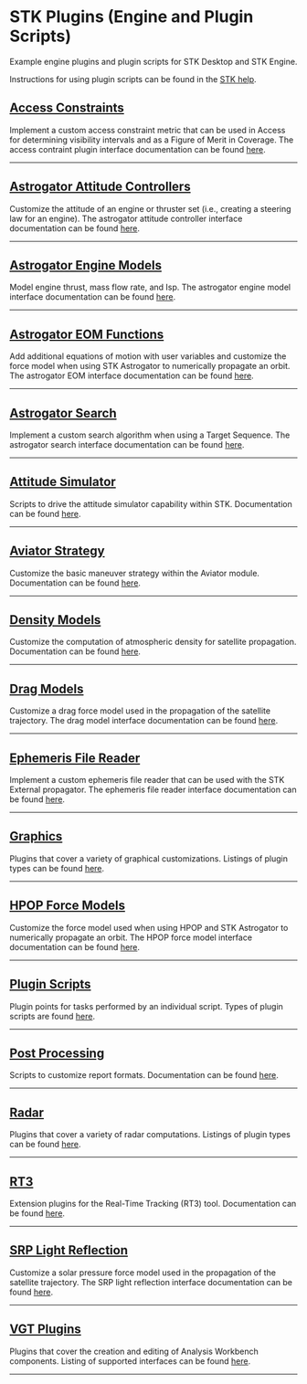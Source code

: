 # STK Plugins (Engine and Plugin Scripts)

Example engine plugins and plugin scripts for STK Desktop and STK Engine.

Instructions for using plugin scripts can be found in the [STK help](https://help.agi.com/stkdevkit/index.htm#../Subsystems/pluginScripts/Content/pluginScriptsinstall.htm).

## [Access Constraints](AccessConstraints)

Implement a custom access constraint metric that can be used in Access for determining visibility intervals and as a Figure of Merit in Coverage. The access contraint plugin interface documentation can be found [here](https://help.agi.com/stkdevkit/index.htm#DocX/AgAccessConstraintPlugin~IAgAccessConstraintPlugin.html).

---

## [Astrogator Attitude Controllers](Astrogator.AttitudeControllers)

Customize the attitude of an engine or thruster set (i.e., creating a steering law for an engine). The astrogator attitude controller interface documentation can be found [here](https://help.agi.com/stkdevkit/index.htm#DocX/AgPropagatorWrappers~IAgGatorPluginAttCtrl.html).

---

## [Astrogator Engine Models](Astrogator.EngineModels)

Model engine thrust, mass flow rate, and Isp. The astrogator engine model interface documentation can be found [here](https://help.agi.com/stkdevkit/index.htm#DocX/AgPropagatorWrappers~IAgGatorPluginEngineModel.html).

---

## [Astrogator EOM Functions](Astrogator.EOMFunctions)

Add additional equations of motion with user variables and customize the force model when using STK Astrogator to numerically propagate an orbit. The astrogator EOM interface documentation can be found [here](https://help.agi.com/stkdevkit/index.htm#DocX/AgAsHpopPlugin~IAgAsEOMFuncPlugin.html).

---

## [Astrogator Search](Astrogator.Search)

Implement a custom search algorithm when using a Target Sequence. The astrogator search interface documentation can be found [here](https://help.agi.com/stkdevkit/index.htm#DocX/AgSearch~IAgPluginSearch.html).

---

## [Attitude Simulator](AttitudeSimulatorPlugin)

Scripts to drive the attitude simulator capability within STK. Documentation can be found [here](https://help.agi.com/stkdevkit/index.htm#../Subsystems/pluginScripts/Content/attitudePoints.htm?Highlight=attitude%20simulator).

---

## [Aviator Strategy](AviatorStrategy)

Customize the basic maneuver strategy within the Aviator module. Documentation can be found [here](https://help.agi.com/stk/12.2.0/index.htm#aircraft/proc_basicManeuver.htm?TocPath=Add-on%2520Modules%257CAviator%257CProcedures%257CBasic%2520Maneuver%257C_____0).

---

## [Density Models](DensityModels)

Customize the computation of atmospheric density for satellite propagation. Documentation can be found [here](https://help.agi.com/stkdevkit/index.htm#DocX/stkPlugins_PG.html?TocPath=Library%2520Reference%257CSTK%2520Engine%2520Plugins%257C_____1).

---

## [Drag Models](DragModels)

Customize a drag force model used in the propagation of the satellite trajectory. The drag model interface documentation can be found [here](https://help.agi.com/stkdevkit/index.htm#DocX/AgAsHpopPlugin~IAgAsDragModelPlugin.html).

---

## [Ephemeris File Reader](EphemerisFileReader)

Implement a custom ephemeris file reader that can be used with the STK External propagator. The ephemeris file reader interface documentation can be found [here](https://help.agi.com/stkdevkit/index.htm#DocX/AgAsPlugin~IAgAsEphemFileReaderPlugin.html).

---

## [Graphics](Graphics)

Plugins that cover a variety of graphical customizations. Listings of plugin types can be found [here](https://help.agi.com/stkdevkit/index.htm#STKPlugins/enginePlugins_pluginPoints.htm?TocPath=Select%2520the%2520Right%2520Technology%257CExtend%2520AGI%2520Products%257CExtend%2520the%2520Engine%257CCOM%2520Based%2520Engine%2520Plugins%257CEngine%2520Plugin%2520Technology%257C_____1).

---

## [HPOP Force Models](Hpop.ForceModels)

Customize the force model used when using HPOP and STK Astrogator to numerically propagate an orbit. The HPOP force model interface documentation can be found [here](https://help.agi.com/stkdevkit/index.htm#DocX/AgAsHpopPlugin_P.html).

---

## [Plugin Scripts](PluginScripts)

Plugin points for tasks performed by an individual script. Types of plugin scripts are found [here](https://help.agi.com/stkdevkit/index.htm#STKPlugins/enginePlugins_scriptPluginPoints.htm?TocPath=Select%2520the%2520Right%2520Technology%257CExtend%2520AGI%2520Products%257CExtend%2520the%2520Engine%257CEngine%2520Plugin%2520Scripts%257C_____1).

---

## [Post Processing](PostProcessing)

Scripts to customize report formats. Documentation can be found [here](https://help.agi.com/stk/12.2.0/index.htm#stk/report-08.htm).

---

## [Radar](Radar)

Plugins that cover a variety of radar computations. Listings of plugin types can be found [here](https://help.agi.com/stkdevkit/index.htm#STKPlugins/enginePlugins_pluginPoints.htm?TocPath=Select%2520the%2520Right%2520Technology%257CExtend%2520AGI%2520Products%257CExtend%2520the%2520Engine%257CCOM%2520Based%2520Engine%2520Plugins%257CEngine%2520Plugin%2520Technology%257C_____1).

---

## [RT3](RT3)

Extension plugins for the Real-Time Tracking (RT3) tool. Documentation can be found [here](https://help.agi.com/stkdevkit/index.htm#DocX/Rt3_PG.html?TocPath=Library%2520Reference%257CRT3%2520Object%2520Model%257C_____0).

---

## [SRP Light Reflection](SRP.LightReflection)

Customize a solar pressure force model used in the propagation of the satellite trajectory. The SRP light reflection interface documentation can be found [here](https://help.agi.com/stkdevkit/index.htm#DocX/AgAsHpopPlugin~IAgAsLightReflectionPlugin.html).

---

## [VGT Plugins](VGT.Plugins)

Plugins that cover the creation and editing of Analysis Workbench components. Listing of supported interfaces can be found [here](https://help.agi.com/stkdevkit/index.htm#DocX/AgCrdnPlugin_P.html).

---
